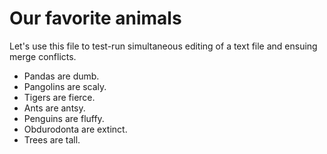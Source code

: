 # Our favorite animals

Let's use this file to test-run simultaneous editing of a text file and ensuing merge conflicts.

- Pandas are dumb.
- Pangolins are scaly.
- Tigers are fierce.
- Ants are antsy.
- Penguins are fluffy.
- Obdurodonta are extinct.
- Trees are tall.
